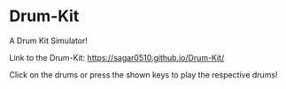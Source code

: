 # Drum-Kit
A Drum Kit Simulator!

Link to the Drum-Kit: https://sagar0510.github.io/Drum-Kit/

Click on the drums or press the shown keys to play the respective drums!
